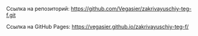 Ссылка на репозиторий:
https://github.com/Vegasier/zakrivayuschiy-teg-f.git

Ссылка на GitHub Pages:
https://vegasier.github.io/zakrivayuschiy-teg-f/